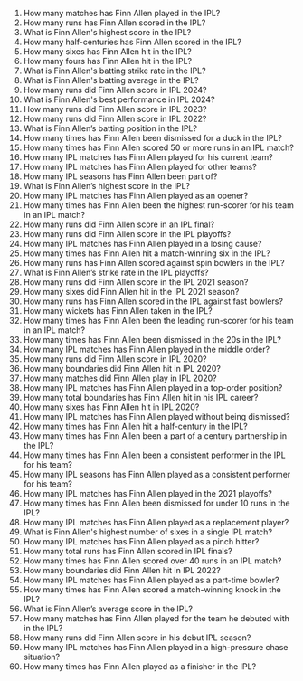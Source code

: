 1. How many matches has Finn Allen played in the IPL?
2. How many runs has Finn Allen scored in the IPL?
3. What is Finn Allen's highest score in the IPL?
4. How many half-centuries has Finn Allen scored in the IPL?
5. How many sixes has Finn Allen hit in the IPL?
6. How many fours has Finn Allen hit in the IPL?
7. What is Finn Allen's batting strike rate in the IPL?
8. What is Finn Allen's batting average in the IPL?
9. How many runs did Finn Allen score in IPL 2024?
10. What is Finn Allen's best performance in IPL 2024?
11. How many runs did Finn Allen score in IPL 2023?
12. How many runs did Finn Allen score in IPL 2022?
13. What is Finn Allen’s batting position in the IPL?
14. How many times has Finn Allen been dismissed for a duck in the IPL?
15. How many times has Finn Allen scored 50 or more runs in an IPL match?
16. How many IPL matches has Finn Allen played for his current team?
17. How many IPL matches has Finn Allen played for other teams?
18. How many IPL seasons has Finn Allen been part of?
19. What is Finn Allen’s highest score in the IPL?
20. How many IPL matches has Finn Allen played as an opener?
21. How many times has Finn Allen been the highest run-scorer for his team in an IPL match?
22. How many runs did Finn Allen score in an IPL final?
23. How many runs did Finn Allen score in the IPL playoffs?
24. How many IPL matches has Finn Allen played in a losing cause?
25. How many times has Finn Allen hit a match-winning six in the IPL?
26. How many runs has Finn Allen scored against spin bowlers in the IPL?
27. What is Finn Allen’s strike rate in the IPL playoffs?
28. How many runs did Finn Allen score in the IPL 2021 season?
29. How many sixes did Finn Allen hit in the IPL 2021 season?
30. How many runs has Finn Allen scored in the IPL against fast bowlers?
31. How many wickets has Finn Allen taken in the IPL?
32. How many times has Finn Allen been the leading run-scorer for his team in an IPL match?
33. How many times has Finn Allen been dismissed in the 20s in the IPL?
34. How many IPL matches has Finn Allen played in the middle order?
35. How many runs did Finn Allen score in IPL 2020?
36. How many boundaries did Finn Allen hit in IPL 2020?
37. How many matches did Finn Allen play in IPL 2020?
38. How many IPL matches has Finn Allen played in a top-order position?
39. How many total boundaries has Finn Allen hit in his IPL career?
40. How many sixes has Finn Allen hit in IPL 2020?
41. How many IPL matches has Finn Allen played without being dismissed?
42. How many times has Finn Allen hit a half-century in the IPL?
43. How many times has Finn Allen been a part of a century partnership in the IPL?
44. How many times has Finn Allen been a consistent performer in the IPL for his team?
45. How many IPL seasons has Finn Allen played as a consistent performer for his team?
46. How many IPL matches has Finn Allen played in the 2021 playoffs?
47. How many times has Finn Allen been dismissed for under 10 runs in the IPL?
48. How many IPL matches has Finn Allen played as a replacement player?
49. What is Finn Allen's highest number of sixes in a single IPL match?
50. How many IPL matches has Finn Allen played as a pinch hitter?
51. How many total runs has Finn Allen scored in IPL finals?
52. How many times has Finn Allen scored over 40 runs in an IPL match?
53. How many boundaries did Finn Allen hit in IPL 2022?
54. How many IPL matches has Finn Allen played as a part-time bowler?
55. How many times has Finn Allen scored a match-winning knock in the IPL?
56. What is Finn Allen’s average score in the IPL?
57. How many matches has Finn Allen played for the team he debuted with in the IPL?
58. How many runs did Finn Allen score in his debut IPL season?
59. How many IPL matches has Finn Allen played in a high-pressure chase situation?
60. How many times has Finn Allen played as a finisher in the IPL?